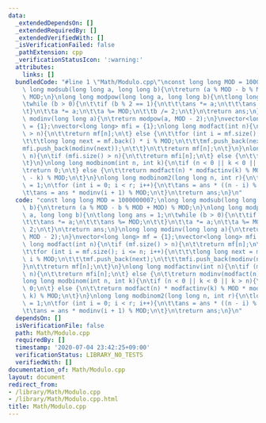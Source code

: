 ```yaml
---
data:
  _extendedDependsOn: []
  _extendedRequiredBy: []
  _extendedVerifiedWith: []
  _isVerificationFailed: false
  _pathExtension: cpp
  _verificationStatusIcon: ':warning:'
  attributes:
    links: []
  bundledCode: "#line 1 \"Math/Modulo.cpp\"\nconst long long MOD = 1000000007;\nlong\
    \ long modsub(long long a, long long b){\n\treturn (a % MOD - b % MOD + MOD) %\
    \ MOD;\n}\nlong long modpow(long long a, long long b){\n\tlong long ans = 1;\n\
    \twhile (b > 0){\n\t\tif (b % 2 == 1){\n\t\t\tans *= a;\n\t\t\tans %= MOD;\n\t\
    \t}\n\t\ta *= a;\n\t\ta %= MOD;\n\t\tb /= 2;\n\t}\n\treturn ans;\n}\nlong long\
    \ modinv(long long a){\n\treturn modpow(a, MOD - 2);\n}\nvector<long long> mf\
    \ = {1};\nvector<long long> mfi = {1};\nlong long modfact(int n){\n\tif (mf.size()\
    \ > n){\n\t\treturn mf[n];\n\t} else {\n\t\tfor (int i = mf.size(); i <= n; i++){\n\
    \t\t\tlong long next = mf.back() * i % MOD;\n\t\t\tmf.push_back(next);\n\t\t\t\
    mfi.push_back(modinv(next));\n\t\t}\n\t\treturn mf[n];\n\t}\n}\nlong long modfactinv(int\
    \ n){\n\tif (mfi.size() > n){\n\t\treturn mfi[n];\n\t} else {\n\t\treturn modinv(modfact(n));\n\
    \t}\n}\nlong long modbinom(int n, int k){\n\tif (n < 0 || k < 0 || k > n){\n\t\
    \treturn 0;\n\t} else {\n\t\treturn modfact(n) * modfactinv(k) % MOD * modfactinv(n\
    \ - k) % MOD;\n\t}\n}\nlong long modbinom2(long long n, int r){\n\tlong long ans\
    \ = 1;\n\tfor (int i = 0; i < r; i++){\n\t\tans = ans * ((n - i) % MOD) % MOD;\n\
    \t\tans = ans * modinv(i + 1) % MOD;\n\t}\n\treturn ans;\n}\n"
  code: "const long long MOD = 1000000007;\nlong long modsub(long long a, long long\
    \ b){\n\treturn (a % MOD - b % MOD + MOD) % MOD;\n}\nlong long modpow(long long\
    \ a, long long b){\n\tlong long ans = 1;\n\twhile (b > 0){\n\t\tif (b % 2 == 1){\n\
    \t\t\tans *= a;\n\t\t\tans %= MOD;\n\t\t}\n\t\ta *= a;\n\t\ta %= MOD;\n\t\tb /=\
    \ 2;\n\t}\n\treturn ans;\n}\nlong long modinv(long long a){\n\treturn modpow(a,\
    \ MOD - 2);\n}\nvector<long long> mf = {1};\nvector<long long> mfi = {1};\nlong\
    \ long modfact(int n){\n\tif (mf.size() > n){\n\t\treturn mf[n];\n\t} else {\n\
    \t\tfor (int i = mf.size(); i <= n; i++){\n\t\t\tlong long next = mf.back() *\
    \ i % MOD;\n\t\t\tmf.push_back(next);\n\t\t\tmfi.push_back(modinv(next));\n\t\t\
    }\n\t\treturn mf[n];\n\t}\n}\nlong long modfactinv(int n){\n\tif (mfi.size() >\
    \ n){\n\t\treturn mfi[n];\n\t} else {\n\t\treturn modinv(modfact(n));\n\t}\n}\n\
    long long modbinom(int n, int k){\n\tif (n < 0 || k < 0 || k > n){\n\t\treturn\
    \ 0;\n\t} else {\n\t\treturn modfact(n) * modfactinv(k) % MOD * modfactinv(n -\
    \ k) % MOD;\n\t}\n}\nlong long modbinom2(long long n, int r){\n\tlong long ans\
    \ = 1;\n\tfor (int i = 0; i < r; i++){\n\t\tans = ans * ((n - i) % MOD) % MOD;\n\
    \t\tans = ans * modinv(i + 1) % MOD;\n\t}\n\treturn ans;\n}\n"
  dependsOn: []
  isVerificationFile: false
  path: Math/Modulo.cpp
  requiredBy: []
  timestamp: '2020-07-04 23:42:25+09:00'
  verificationStatus: LIBRARY_NO_TESTS
  verifiedWith: []
documentation_of: Math/Modulo.cpp
layout: document
redirect_from:
- /library/Math/Modulo.cpp
- /library/Math/Modulo.cpp.html
title: Math/Modulo.cpp
---
```

